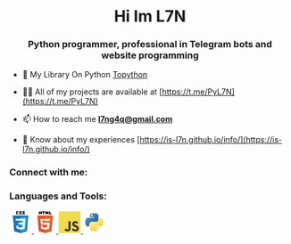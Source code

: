<h1 align="center">Hi Im L7N</h1>
<h3 align="center">Python programmer, professional in Telegram bots and website programming</h3>

- 🔭 My Library On Python [Topython](https://github.com/is-L7N/Topython)

- 👨‍💻 All of my projects are available at [https://t.me/PyL7N](https://t.me/PyL7N)

- 📫 How to reach me **l7ng4q@gmail.com**

- 📄 Know about my experiences [https://is-l7n.github.io/info/](https://is-l7n.github.io/info/)

<h3 align="left">Connect with me:</h3>
<p align="left">
</p>

<h3 align="left">Languages and Tools:</h3>
<p align="left"> <a href="https://www.w3schools.com/css/" target="_blank" rel="noreferrer"> <img src="https://raw.githubusercontent.com/devicons/devicon/master/icons/css3/css3-original-wordmark.svg" alt="css3" width="40" height="40"/> </a> <a href="https://www.w3.org/html/" target="_blank" rel="noreferrer"> <img src="https://raw.githubusercontent.com/devicons/devicon/master/icons/html5/html5-original-wordmark.svg" alt="html5" width="40" height="40"/> </a> <a href="https://developer.mozilla.org/en-US/docs/Web/JavaScript" target="_blank" rel="noreferrer"> <img src="https://raw.githubusercontent.com/devicons/devicon/master/icons/javascript/javascript-original.svg" alt="javascript" width="40" height="40"/> </a> <a href="https://www.python.org" target="_blank" rel="noreferrer"> <img src="https://raw.githubusercontent.com/devicons/devicon/master/icons/python/python-original.svg" alt="python" width="40" height="40"/> </a> </p>
